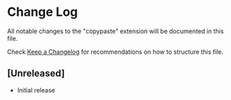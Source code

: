 # Change Log

All notable changes to the "copypaste" extension will be documented in this file.

Check [Keep a Changelog](http://keepachangelog.com/) for recommendations on how to structure this file.

## [Unreleased]

- Initial release